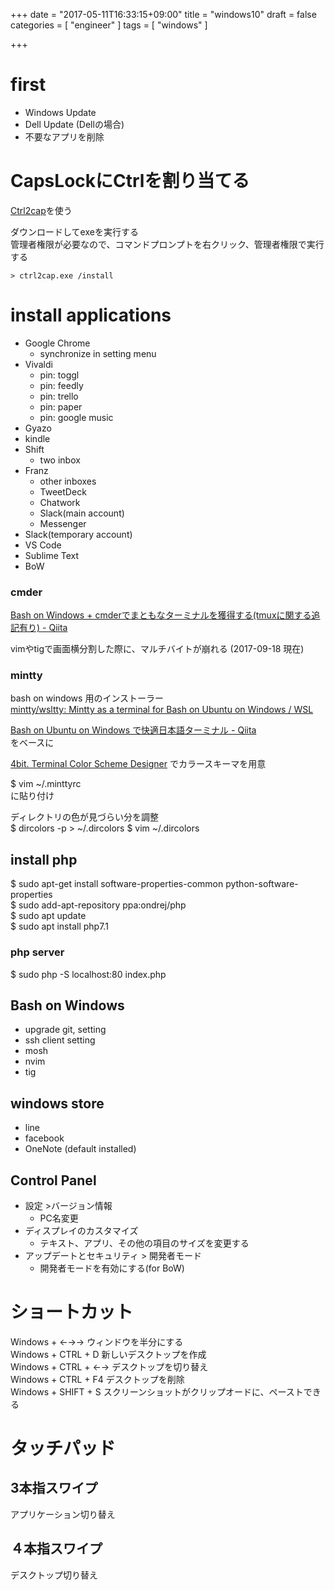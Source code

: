 +++
date = "2017-05-11T16:33:15+09:00"
title = "windows10"
draft = false
categories = [ "engineer" ]
tags = [ "windows" ]

+++

# first

- Windows Update
- Dell Update (Dellの場合)
- 不要なアプリを削除

# CapsLockにCtrlを割り当てる

[Ctrl2cap](https://technet.microsoft.com/en-us/sysinternals/bb897578.aspx)を使う  

ダウンロードしてexeを実行する  
管理者権限が必要なので、コマンドプロンプトを右クリック、管理者権限で実行する  

```
> ctrl2cap.exe /install
```

# install applications

- Google Chrome
  - synchronize in setting menu
- Vivaldi
  - pin: toggl
  - pin: feedly
  - pin: trello
  - pin: paper
  - pin: google music
- Gyazo
- kindle
- Shift
  - two inbox
- Franz
  - other inboxes
  - TweetDeck
  - Chatwork
  - Slack(main account)
  - Messenger
- Slack(temporary account)
- VS Code
- Sublime Text
- BoW

### cmder

[Bash on Windows \+ cmderでまともなターミナルを獲得する\(tmuxに関する追記有り\) \- Qiita](http://qiita.com/yutaszk/items/fb77435296b131fd0a3a)  

vimやtigで画面横分割した際に、マルチバイトが崩れる (2017-09-18 現在)

### mintty

bash on windows 用のインストーラー  
[mintty/wsltty: Mintty as a terminal for Bash on Ubuntu on Windows / WSL](https://github.com/mintty/wsltty)  

[Bash on Ubuntu on Windows で快適日本語ターミナル \- Qiita](http://qiita.com/alt-core/items/3eff6308fde7d2a28bdc)  
をベースに  

[4bit\. Terminal Color Scheme Designer](http://ciembor.github.io/4bit/)
でカラースキーマを用意

$ vim ~/.minttyrc  
に貼り付け

ディレクトリの色が見づらい分を調整  
$ dircolors -p > ~/.dircolors
$ vim ~/.dircolors

## install php

$ sudo apt-get install software-properties-common python-software-properties  
$ sudo add-apt-repository ppa:ondrej/php  
$ sudo apt update  
$ sudo apt install php7.1  

### php server

$ sudo php -S localhost:80 index.php

## Bash on Windows

- upgrade git, setting
- ssh client setting
- mosh
- nvim
- tig

## windows store

- line
- facebook
- OneNote (default installed)

## Control Panel

- 設定 >バージョン情報
  - PC名変更
- ディスプレイのカスタマイズ
  - テキスト、アプリ、その他の項目のサイズを変更する
- アップデートとセキュリティ > 開発者モード
  - 開発者モードを有効にする(for BoW)

# ショートカット

Windows + ←→→ ウィンドウを半分にする  
Windows + CTRL + D 新しいデスクトップを作成  
Windows + CTRL + ←→  デスクトップを切り替え  
Windows + CTRL + F4  デスクトップを削除  
Windows + SHIFT + S スクリーンショットがクリップオードに、ペーストできる

# タッチパッド

## 3本指スワイプ

アプリケーション切り替え

## ４本指スワイプ

デスクトップ切り替え
